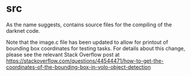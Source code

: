 # src

As the name suggests, contains source files for the compiling of the darknet code. 

Note that the image.c file has been updated to allow for printout of bounding box coordinates for testing tasks. 
For details about this change, please see the relevant Stack Overflow post at 
https://stackoverflow.com/questions/44544471/how-to-get-the-coordinates-of-the-bounding-box-in-yolo-object-detection
